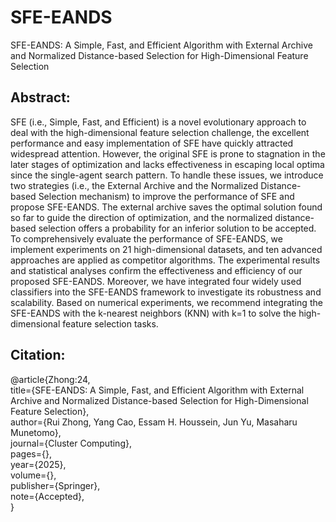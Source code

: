 # SFE-EANDS  
SFE-EANDS: A Simple, Fast, and Efficient Algorithm with External Archive and Normalized Distance-based Selection for High-Dimensional Feature Selection  

## Abstract: 
SFE (i.e., Simple, Fast, and Efficient) is a novel evolutionary approach to deal with the high-dimensional feature selection challenge, the excellent performance and easy implementation of SFE have quickly attracted widespread attention. However, the original SFE is prone to stagnation in the later stages of optimization and lacks effectiveness in escaping local optima since the single-agent search pattern. To handle these issues, we introduce two strategies (i.e., the External Archive and the Normalized Distance-based Selection mechanism) to improve the performance of SFE and propose SFE-EANDS. The external archive saves the optimal solution found so far to guide the direction of optimization, and the normalized distance-based selection offers a probability for an inferior solution to be accepted. To comprehensively evaluate the performance of SFE-EANDS, we implement experiments on 21 high-dimensional datasets, and ten advanced approaches are applied as competitor algorithms. The experimental results and statistical analyses confirm the effectiveness and efficiency of our proposed SFE-EANDS. Moreover, we have integrated four widely used classifiers into the SFE-EANDS framework to investigate its robustness and scalability. Based on numerical experiments, we recommend integrating the SFE-EANDS with the k-nearest neighbors (KNN) with k=1 to solve the high-dimensional feature selection tasks.  

## Citation: 
@article{Zhong:24,  
  title={SFE-EANDS: A Simple, Fast, and Efficient Algorithm with External Archive and Normalized Distance-based Selection for High-Dimensional Feature Selection},  
  author={Rui Zhong, Yang Cao, Essam H. Houssein, Jun Yu, Masaharu Munetomo},  
  journal={Cluster Computing},  
  pages={},  
  year={2025},  
  volume={},  
  publisher={Springer},  
  note={Accepted},  
}
